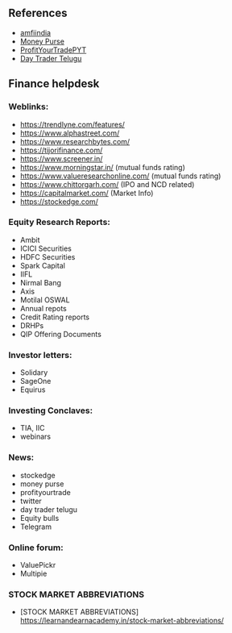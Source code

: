## References

- [amfiindia](https://www.amfiindia.com/investor-corner/knowledge-center/SEBI-categorization-of-mutual-fund-schemes.html)
- [Money Purse](https://www.youtube.com/c/MoneyPurse)
- [ProfitYourTradePYT](https://www.youtube.com/c/ProfitYourTradePYT)
- [Day Trader Telugu](https://www.youtube.com/c/daytradertelugu)

## Finance helpdesk

### Weblinks:

- https://trendlyne.com/features/
- https://www.alphastreet.com/
- https://www.researchbytes.com/
- https://tijorifinance.com/
- https://www.screener.in/
- https://www.morningstar.in/ (mutual funds rating)
- https://www.valueresearchonline.com/  (mutual funds rating)
- https://www.chittorgarh.com/ (IPO and NCD related)
- https://capitalmarket.com/ (Market Info)
- https://stockedge.com/  

### Equity Research Reports:

- Ambit
- ICICI Securities
- HDFC Securities
- Spark Capital
- IIFL
- Nirmal Bang
- Axis
- Motilal OSWAL
- Annual repots
- Credit Rating reports
- DRHPs
- QIP Offering Documents

### Investor letters:

- Solidary
- SageOne
- Equirus

### Investing Conclaves:

- TIA, IIC
- webinars

### News:

- stockedge
- money purse
- profityourtrade
- twitter
- day trader telugu
- Equity bulls
- Telegram

### Online forum:

- ValuePickr
- Multipie


### STOCK MARKET ABBREVIATIONS
- [STOCK MARKET ABBREVIATIONS] https://learnandearnacademy.in/stock-market-abbreviations/  
 
